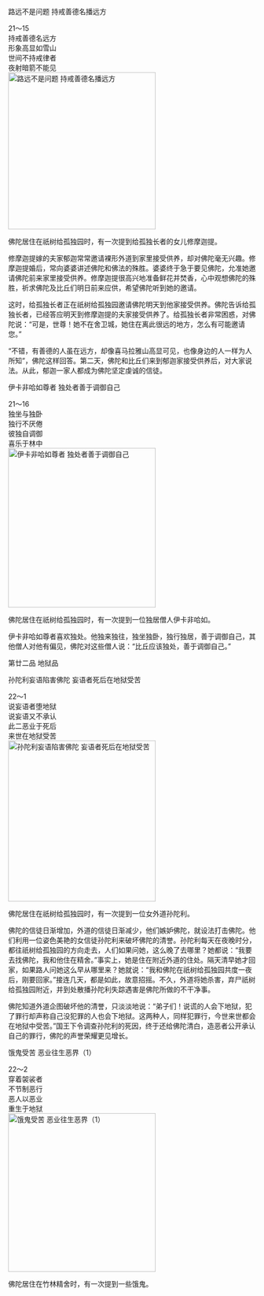 路远不是问题 持戒善德名播远方


<div class="e2">
<div>
21～15<br>
 持戒善德名远方<br>
 形象高显如雪山<br>
 世间不持戒律者<br>
 夜射暗箭不能见
</div>
<img src="images/fjj-81-1.jpg" width="300" height="319" alt="路远不是问题 持戒善德名播远方"/>
</div>

佛陀居住在祇树给孤独园时，有一次提到给孤独长者的女儿修摩迦提。

修摩迦提嫁的夫家郁迦常常邀请裸形外道到家里接受供养，却对佛陀毫无兴趣。修摩迦提婚后，常向婆婆讲述佛陀和佛法的殊胜。婆婆终于急于要见佛陀，允准她邀请佛陀前来家里接受供养。修摩迦提很高兴地准备鲜花并焚香，心中观想佛陀的殊胜，祈求佛陀及比丘们明日前来应供，希望佛陀听到她的邀请。

这时，给孤独长者正在祇树给孤独园邀请佛陀明天到他家接受供养。佛陀告诉给孤独长者，已经答应明天到修摩迦提的夫家接受供养了。给孤独长者非常困惑，对佛陀说：“可是，世尊！她不在舍卫城，她住在离此很远的地方，怎么有可能邀请您。”

“不错，有善德的人虽在远方，却像喜马拉雅山高显可见，也像身边的人一样为人所知”，佛陀这样回答。第二天，佛陀和比丘们来到郁迦家接受供养后，对大家说法。从此，郁迦一家人都成为佛陀坚定虔诚的信徒。

伊卡非哈如尊者 独处者善于调御自己


<div class="e2">
<div>
21～16<br>
 独坐与独卧<br>
 独行不厌倦<br>
 彼独自调御<br>
 喜乐于林中
</div>
<img src="images/fjj-81-2.jpg" width="300" height="324" alt="伊卡非哈如尊者 独处者善于调御自己"/>
</div>

佛陀居住在祇树给孤独园时，有一次提到一位独居僧人伊卡非哈如。

伊卡非哈如尊者喜欢独处。他独来独往，独坐独卧，独行独居，善于调御自己，其他僧人对他有偏见，佛陀对这些僧人说：“比丘应该独处，善于调御自己。”

第廿二品 地狱品

孙陀利妄语陷害佛陀 妄语者死后在地狱受苦


<div class="e2">
<div>
22～1<br>
 说妄语者堕地狱<br>
 说妄语又不承认<br>
 此二恶业于死后<br>
 来世在地狱受苦
</div>
<img src="images/fjj-81-3.jpg" width="300" height="327" alt="孙陀利妄语陷害佛陀 妄语者死后在地狱受苦"/>
</div>

佛陀居住在祇树给孤独园时，有一次提到一位女外道孙陀利。

佛陀的信徒日渐增加，外道的信徒日渐减少，他们嫉妒佛陀，就设法打击佛陀。他们利用一位姿色美艳的女信徒孙陀利来破坏佛陀的清誉。孙陀利每天在夜晚时分，都往祇树给孤独园的方向走去，人们如果问她，这么晚了去哪里？她都说：“我要去找佛陀，我和他住在精舍。”事实上，她是住在附近外道的住处。隔天清早她才回家，如果路人问她这么早从哪里来？她就说：“我和佛陀在祇树给孤独园共度一夜后，刚要回家。”接连几天，都是如此，故意招摇。不久，外道将她杀害，弃尸祇树给孤独园附近，并到处散播孙陀利失踪遇害是佛陀所做的不干净事。

佛陀知道外道企图破坏他的清誉，只淡淡地说：“弟子们！说谎的人会下地狱，犯了罪行却声称自己没犯罪的人也会下地狱。这两种人，同样犯罪行，今世来世都会在地狱中受苦。”国王下令调查孙陀利的死因，终于还给佛陀清白，造恶者公开承认自己的罪行，佛陀的声誉荣耀更见增长。

饿鬼受苦 恶业往生恶界（1）


<div class="e2">
<div>
22～2<br>
 穿着袈裟者<br>
 不节制恶行<br>
 恶人以恶业<br>
 重生于地狱
</div>
<img src="images/fjj-81-4.jpg" width="300" height="322" alt="饿鬼受苦 恶业往生恶界（1）"/>
</div>

佛陀居住在竹林精舍时，有一次提到一些饿鬼。
